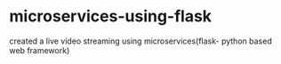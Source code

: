 # microservices-using-flask
created a live video streaming using microservices(flask- python based web framework)
